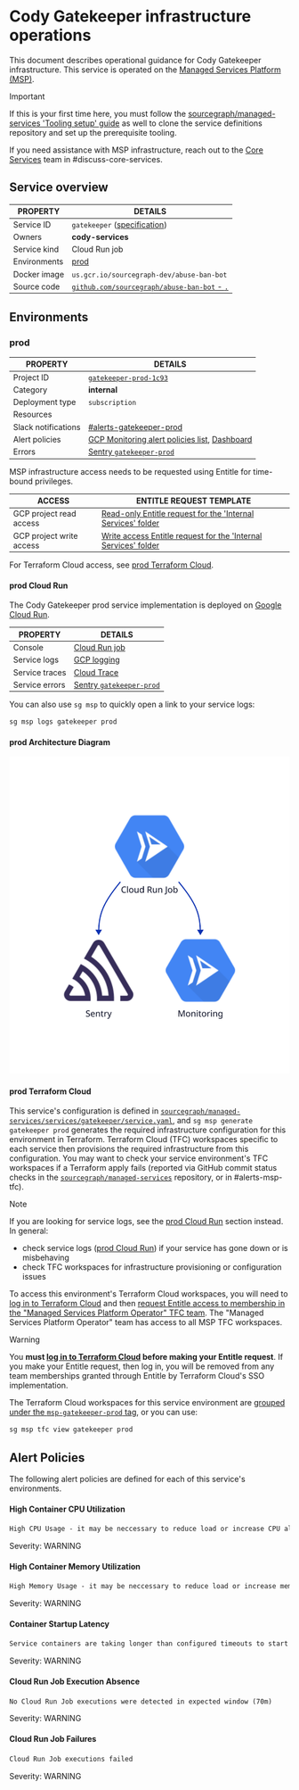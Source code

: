 # Cody Gatekeeper infrastructure operations

<!--
Generated documentation; DO NOT EDIT. Regenerate using this command: 'sg msp operations generate-handbook-pages'

Last updated: 2024-04-29 12:52:08.776114 +0000 UTC
Generated from: https://github.com/sourcegraph/managed-services/tree/4101c8d67e430519ef97048ab998d42299366dbe
-->

This document describes operational guidance for Cody Gatekeeper infrastructure.
This service is operated on the [Managed Services Platform (MSP)](../teams/core-services/managed-services/platform.md).

> [!IMPORTANT]
> If this is your first time here, you must follow the [sourcegraph/managed-services 'Tooling setup' guide](https://github.com/sourcegraph/managed-services/blob/main/README.md) as well to clone the service definitions repository and set up the prerequisite tooling.

If you need assistance with MSP infrastructure, reach out to the [Core Services](../teams/core-services/index.md) team in #discuss-core-services.

## Service overview

|   PROPERTY   |                                                          DETAILS                                                           |
|--------------|----------------------------------------------------------------------------------------------------------------------------|
| Service ID   | `gatekeeper` ([specification](https://github.com/sourcegraph/managed-services/blob/main/services/gatekeeper/service.yaml)) |
| Owners       | **cody-services**                                                                                                          |
| Service kind | Cloud Run job                                                                                                              |
| Environments | [prod](#prod)                                                                                                              |
| Docker image | `us.gcr.io/sourcegraph-dev/abuse-ban-bot`                                                                                  |
| Source code  | [`github.com/sourcegraph/abuse-ban-bot` - `.`](https://github.com/sourcegraph/abuse-ban-bot/tree/HEAD/.)                   |

## Environments

### prod

|      PROPERTY       |                                                                                                                                                                                                                                        DETAILS                                                                                                                                                                                                                                         |
|---------------------|----------------------------------------------------------------------------------------------------------------------------------------------------------------------------------------------------------------------------------------------------------------------------------------------------------------------------------------------------------------------------------------------------------------------------------------------------------------------------------------|
| Project ID          | [`gatekeeper-prod-1c93`](https://console.cloud.google.com/run/jobs?project=gatekeeper-prod-1c93)                                                                                                                                                                                                                                                                                                                                                                                       |
| Category            | **internal**                                                                                                                                                                                                                                                                                                                                                                                                                                                                           |
| Deployment type     | `subscription`                                                                                                                                                                                                                                                                                                                                                                                                                                                                         |
| Resources           |                                                                                                                                                                                                                                                                                                                                                                                                                                                                                        |
| Slack notifications | [#alerts-gatekeeper-prod](https://sourcegraph.slack.com/archives/alerts-gatekeeper-prod)                                                                                                                                                                                                                                                                                                                                                                                               |
| Alert policies      | [GCP Monitoring alert policies list](https://console.cloud.google.com/monitoring/alerting/policies?project=gatekeeper-prod-1c93), [Dashboard](https://console.cloud.google.com/monitoring/dashboards?pageState=%28%22dashboards%22%3A%28%22t%22%3A%22All%22%29%2C%22dashboardList%22%3A%28%22f%22%3A%22%255B%257B_22k_22_3A_22Type_22_2C_22t_22_3A10_2C_22v_22_3A_22_5C_22Custom_5C_22_22_2C_22s_22_3Atrue_2C_22i_22_3A_22category_22%257D%255D%22%29%29&project=gatekeeper-prod-1c93) |
| Errors              | [Sentry `gatekeeper-prod`](https://sourcegraph.sentry.io/projects/gatekeeper-prod/)                                                                                                                                                                                                                                                                                                                                                                                                    |

MSP infrastructure access needs to be requested using Entitle for time-bound privileges.

|          ACCESS          |                                                                                                                                                                      ENTITLE REQUEST TEMPLATE                                                                                                                                                                       |
|--------------------------|---------------------------------------------------------------------------------------------------------------------------------------------------------------------------------------------------------------------------------------------------------------------------------------------------------------------------------------------------------------------|
| GCP project read access  | [Read-only Entitle request for the 'Internal Services' folder](https://app.entitle.io/request?data=eyJkdXJhdGlvbiI6IjEwODAwIiwianVzdGlmaWNhdGlvbiI6IkVOVEVSIEpVU1RJRklDQVRJT04gSEVSRSIsInJvbGVJZHMiOlt7ImlkIjoiNzg0M2MxYWYtYzU2MS00ZDMyLWE3ZTAtYjZkNjY0NDM4MzAzIiwidGhyb3VnaCI6Ijc4NDNjMWFmLWM1NjEtNGQzMi1hN2UwLWI2ZDY2NDQzODMwMyIsInR5cGUiOiJyb2xlIn1dfQ%3D%3D)    |
| GCP project write access | [Write access Entitle request for the 'Internal Services' folder](https://app.entitle.io/request?data=eyJkdXJhdGlvbiI6IjEwODAwIiwianVzdGlmaWNhdGlvbiI6IkVOVEVSIEpVU1RJRklDQVRJT04gSEVSRSIsInJvbGVJZHMiOlt7ImlkIjoiZTEyYTJkZDktYzY1ZC00YzM0LTlmNDgtMzYzNTNkZmY0MDkyIiwidGhyb3VnaCI6ImUxMmEyZGQ5LWM2NWQtNGMzNC05ZjQ4LTM2MzUzZGZmNDA5MiIsInR5cGUiOiJyb2xlIn1dfQ%3D%3D) |

For Terraform Cloud access, see [prod Terraform Cloud](#prod-terraform-cloud).

#### prod Cloud Run

The Cody Gatekeeper prod service implementation is deployed on [Google Cloud Run](https://cloud.google.com/run).

|    PROPERTY    |                                                                                                                                                           DETAILS                                                                                                                                                            |
|----------------|------------------------------------------------------------------------------------------------------------------------------------------------------------------------------------------------------------------------------------------------------------------------------------------------------------------------------|
| Console        | [Cloud Run job](https://console.cloud.google.com/run/jobs?project=gatekeeper-prod-1c93)                                                                                                                                                                                                                                      |
| Service logs   | [GCP logging](https://console.cloud.google.com/logs/query;query=resource.type%20%3D%20%22cloud_run_job%22;summaryFields=labels%252F%2522run.googleapis.com%252Fexecution_name%2522,jsonPayload%252FInstrumentationScope,jsonPayload%252FBody,jsonPayload%252FAttributes%252Ferror:false:32:end?project=gatekeeper-prod-1c93) |
| Service traces | [Cloud Trace](https://console.cloud.google.com/traces/list?project=gatekeeper-prod-1c93)                                                                                                                                                                                                                                     |
| Service errors | [Sentry `gatekeeper-prod`](https://sourcegraph.sentry.io/projects/gatekeeper-prod/)                                                                                                                                                                                                                                          |

You can also use `sg msp` to quickly open a link to your service logs:

```bash
sg msp logs gatekeeper prod
```

#### prod Architecture Diagram

![Architecture Diagram](./gatekeeper-prod.svg)

#### prod Terraform Cloud

This service's configuration is defined in [`sourcegraph/managed-services/services/gatekeeper/service.yaml`](https://github.com/sourcegraph/managed-services/blob/main/services/gatekeeper/service.yaml), and `sg msp generate gatekeeper prod` generates the required infrastructure configuration for this environment in Terraform.
Terraform Cloud (TFC) workspaces specific to each service then provisions the required infrastructure from this configuration.
You may want to check your service environment's TFC workspaces if a Terraform apply fails (reported via GitHub commit status checks in the [`sourcegraph/managed-services`](https://github.com/sourcegraph/managed-services) repository, or in #alerts-msp-tfc).

> [!NOTE]
> If you are looking for service logs, see the [prod Cloud Run](#prod-cloud-run) section instead. In general:
>
> - check service logs ([prod Cloud Run](#prod-cloud-run)) if your service has gone down or is misbehaving
> - check TFC workspaces for infrastructure provisioning or configuration issues

To access this environment's Terraform Cloud workspaces, you will need to [log in to Terraform Cloud](https://app.terraform.io/app/sourcegraph) and then [request Entitle access to membership in the "Managed Services Platform Operator" TFC team](https://app.entitle.io/request?data=eyJkdXJhdGlvbiI6IjM2MDAiLCJqdXN0aWZpY2F0aW9uIjoiSlVTVElGSUNBVElPTiBIRVJFIiwicm9sZUlkcyI6W3siaWQiOiJiMzg3MzJjYy04OTUyLTQ2Y2QtYmIxZS1lZjI2ODUwNzIyNmIiLCJ0aHJvdWdoIjoiYjM4NzMyY2MtODk1Mi00NmNkLWJiMWUtZWYyNjg1MDcyMjZiIiwidHlwZSI6InJvbGUifV19).
The "Managed Services Platform Operator" team has access to all MSP TFC workspaces.

> [!WARNING]
> You **must [log in to Terraform Cloud](https://app.terraform.io/app/sourcegraph) before making your Entitle request**.
> If you make your Entitle request, then log in, you will be removed from any team memberships granted through Entitle by Terraform Cloud's SSO implementation.

The Terraform Cloud workspaces for this service environment are [grouped under the `msp-gatekeeper-prod` tag](https://app.terraform.io/app/sourcegraph/workspaces?tag=msp-gatekeeper-prod), or you can use:

```bash
sg msp tfc view gatekeeper prod
```

## Alert Policies

The following alert policies are defined for each of this service's environments.

#### High Container CPU Utilization

```md
High CPU Usage - it may be neccessary to reduce load or increase CPU allocation
```

Severity: WARNING

#### High Container Memory Utilization

```md
High Memory Usage - it may be neccessary to reduce load or increase memory allocation
```

Severity: WARNING

#### Container Startup Latency

```md
Service containers are taking longer than configured timeouts to start up.
```

Severity: WARNING

#### Cloud Run Job Execution Absence

```md
No Cloud Run Job executions were detected in expected window (70m)
```

Severity: WARNING

#### Cloud Run Job Failures

```md
Cloud Run Job executions failed
```

Severity: WARNING

